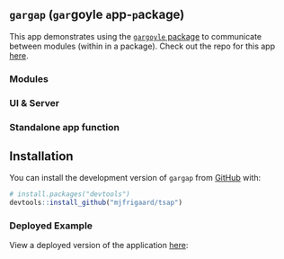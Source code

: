 ## `gargap` (`gar`goyle `a`pp-`p`ackage)

This app demonstrates using the [`gargoyle`
package](https://github.com/ColinFay/gargoyle) to communicate between modules (within in
a package). Check out the repo for this app [here](https://github.com/mjfrigaard/tsap).

### Modules


### UI & Server


### Standalone app function


## Installation

You can install the development version of `gargap` from
[GitHub](https://github.com/) with:

``` r
# install.packages("devtools")
devtools::install_github("mjfrigaard/tsap")
```

### Deployed Example

View a deployed version of the application
[here](https://mjfrigaard.shinyapps.io/gartsap/):
